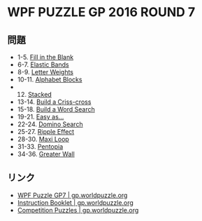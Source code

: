 # WPF PUZZLE GP 2016 ROUND 7

## 問題
- 1-5. [Fill in the Blank](../puzzle/fillintheblank.md)
- 6-7. [Elastic Bands](../puzzle/elasticbands.md)
- 8-9. [Letter Weights](../puzzle/letterweights.md)
- 10-11. [Alphabet Blocks](../puzzle/alphabetblocks.md)
- 12. [Stacked](../puzzle/stacked.md)
- 13-14. [Build a Criss-cross](../puzzle/builda-crisscross.md)
- 15-18. [Build a Word Search](../puzzle/builda-wordsearch.md)
- 19-21. [Easy as...](../puzzle/easyas.md)
- 22-24. [Domino Search](../puzzle/dominosearch.md)
- 25-27. [Ripple Effect](../puzzle/rippleeffect.md)
- 28-30. [Maxi Loop](../puzzle/maxiloop.md)
- 31-33. [Pentopia](../puzzle/pentopia.md)
- 34-36. [Greater Wall](../puzzle/greaterwall.md)

## リンク
- [WPF Puzzle GP7 | gp.worldpuzzle.org](https://gp.worldpuzzle.org/content/wpf-puzzle-gp7-0)
- [Instruction Booklet | gp.worldpuzzle.org](https://gp.worldpuzzle.org/content/instruction-booklet-46)
- [Competition Puzzles | gp.worldpuzzle.org](https://gp.worldpuzzle.org/content/competition-puzzles-11)
